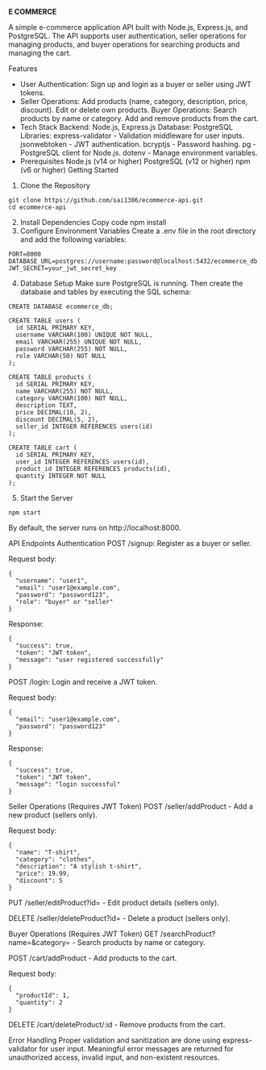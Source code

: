 **E COMMERCE**

A simple e-commerce application API built with Node.js, Express.js, and PostgreSQL. The API supports user authentication, seller operations for managing products, and buyer operations for searching products and managing the cart.

Features
 - User Authentication: Sign up and login as a buyer or seller using JWT tokens.
 - Seller Operations: Add products (name, category, description, price, discount).
Edit or delete own products.
Buyer Operations:
Search products by name or category.
Add and remove products from the cart.
 - Tech Stack
   Backend: Node.js, Express.js
   Database: PostgreSQL
   Libraries:
    express-validator - Validation middleware for user inputs.
    jsonwebtoken - JWT authentication.
    bcryptjs - Password hashing.
    pg - PostgreSQL client for Node.js.
    dotenv - Manage environment variables.
 - Prerequisites
    Node.js (v14 or higher)
    PostgreSQL (v12 or higher)
    npm (v6 or higher)
Getting Started
1. Clone the Repository
 ```
git clone https://github.com/sai1306/ecommerce-api.git
cd ecommerce-api
 ```
2. Install Dependencies
Copy code
npm install
3. Configure Environment Variables
Create a .env file in the root directory and add the following variables:

```
PORT=8000
DATABASE_URL=postgres://username:password@localhost:5432/ecommerce_db
JWT_SECRET=your_jwt_secret_key
```
4. Database Setup
Make sure PostgreSQL is running. Then create the database and tables by executing the SQL schema:

```
CREATE DATABASE ecommerce_db;

CREATE TABLE users (
  id SERIAL PRIMARY KEY,
  username VARCHAR(100) UNIQUE NOT NULL,
  email VARCHAR(255) UNIQUE NOT NULL,
  password VARCHAR(255) NOT NULL,
  role VARCHAR(50) NOT NULL
);

CREATE TABLE products (
  id SERIAL PRIMARY KEY,
  name VARCHAR(255) NOT NULL,
  category VARCHAR(100) NOT NULL,
  description TEXT,
  price DECIMAL(10, 2),
  discount DECIMAL(5, 2),
  seller_id INTEGER REFERENCES users(id)
);

CREATE TABLE cart (
  id SERIAL PRIMARY KEY,
  user_id INTEGER REFERENCES users(id),
  product_id INTEGER REFERENCES products(id),
  quantity INTEGER NOT NULL
);
 ```
5. Start the Server
```
npm start
```
By default, the server runs on http://localhost:8000.

API Endpoints
Authentication
POST /signup: Register as a buyer or seller.

Request body:
```
{
  "username": "user1",
  "email": "user1@example.com",
  "password": "password123",
  "role": "buyer" or "seller"
}
```
Response:
```
{
  "success": true,
  "token": "JWT token",
  "message": "user registered successfully"
}
```
POST /login: Login and receive a JWT token.

Request body:
```
{
  "email": "user1@example.com",
  "password": "password123"
}
```
Response:
```
{
  "success": true,
  "token": "JWT token",
  "message": "login successful"
}
```
Seller Operations (Requires JWT Token)
POST /seller/addProduct - Add a new product (sellers only).

Request body:
```
{
  "name": "T-shirt",
  "category": "clothes",
  "description": "A stylish t-shirt",
  "price": 19.99,
  "discount": 5
}
```
PUT /seller/editProduct?id=<productId> - Edit product details (sellers only).

DELETE /seller/deleteProduct?id=<productId> - Delete a product (sellers only).

Buyer Operations (Requires JWT Token)
GET /searchProduct?name=<productName>&category=<category> - Search products by name or category.

POST /cart/addProduct - Add products to the cart.

Request body:
```
{
  "productId": 1,
  "quantity": 2
}
```
DELETE
/cart/deleteProduct/:id - Remove products from the cart.

Error Handling
Proper validation and sanitization are done using express-validator for user input.
Meaningful error messages are returned for unauthorized access, invalid input, and non-existent resources.
